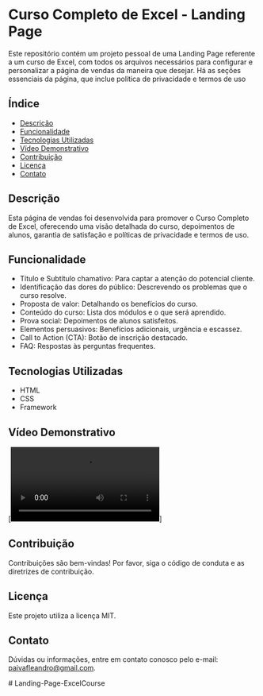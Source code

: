 # Curso Completo de Excel - Landing Page

Este repositório contém um projeto pessoal de uma Landing Page referente a um curso de Excel, com todos os arquivos necessários para configurar e personalizar a página de vendas da maneira que desejar. Há as seções essenciais da página, que inclue política de privacidade e termos de uso

## Índice

- [Descrição](#descrição)
- [Funcionalidade](#funcionalidade)
- [Tecnologias Utilizadas](#tecnologias-utilizadas)
- [Vídeo Demonstrativo](#vídeo-demosnstrativo)
- [Contribuição](#contribuição)
- [Licença](#licença)
- [Contato](#contato)

## Descrição

Esta página de vendas foi desenvolvida para promover o Curso Completo de Excel, oferecendo uma visão detalhada do curso, depoimentos de alunos, garantia de satisfação e políticas de privacidade e termos de uso.

## Funcionalidade

* Título e Subtítulo chamativo: Para captar a atenção do potencial cliente.
* Identificação das dores do público: Descrevendo os problemas que o curso resolve.
* Proposta de valor: Detalhando os benefícios do curso.
* Conteúdo do curso: Lista dos módulos e o que será aprendido.
* Prova social: Depoimentos de alunos satisfeitos.
* Elementos persuasivos: Benefícios adicionais, urgência e escassez.
* Call to Action (CTA): Botão de inscrição destacado.
* FAQ: Respostas às perguntas frequentes.

## Tecnologias Utilizadas

* HTML
* CSS
* Framework

## Vídeo Demonstrativo

[![](media/Excel-Project.mp4)]


## Contribuição

Contribuições são bem-vindas! 
Por favor, siga o código de conduta e as diretrizes de contribuição.

## Licença

Este projeto utiliza a licença MIT.

## Contato

Dúvidas ou informações, entre em contato conosco pelo e-mail: paivafleandro@gmail.com.







#   L a n d i n g - P a g e - E x c e l C o u r s e  
 